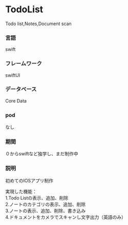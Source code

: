 # TodoList
Todo list,Notes,Document scan

### 言語
swift
### フレームワーク
swiftUI
### データベース   
Core Data
### pod　　　　
なし

### 期間
０からswiftなど独学し、まだ制作中

### 説明

初めてのIOSアプリ制作<br>

実現した機能：<br>
1.Todo Listの表示、追加、削除<br>
2.ノートのカテゴリの表示、追加、削除<br>
3.ノートの表示、追加、削除、書き込み<br>
4.ドキュメントをカメラでスキャンし文字出力（英語のみ）<br>
